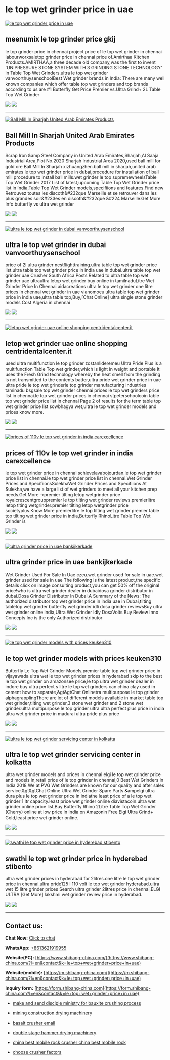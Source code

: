 # le top wet grinder price in uae

<a href="https://swt.shibang-china.com/?l=en&img&k=le+top+wet+grinder+price+in+uae" target="_blank">![le top wet grinder price in uae](http://static.shibang-china.com/all-800x300/405.jpg)</a>

## meenumix le top grinder price gkij
le top grinder price in chennai project price of le top wet grinder in chennai labourworxsaletop grinder price in chennai price of.Amirthaa Kitchen Products.AMIRTHAA,a three decade old company,was the first to invent 'UNIPRESSURE STONE SYSTEM WITH 3 GRINDING STONE TECHNOLOGY' in Table Top Wet Grinders.ultra le top wet grinder vanvoorthuysenschoolBest Wet grinder brands in India: There are many well known companies which offer table top wet grinders and top brands according to us are #1 Butterfly Get Price Premier vs.Ultra Grind+ 2L Table Top Wet Grinder


<a href="https://whatsapp.shibangsoft.com/WhatsApp.php" target="_blank" title="WhatsApp">![](http://static.shibang-china.com/icon/whatsapp.png)</a> <a href="https://swt.shibang-china.com/?l=en&icon&k=le+top+wet+grinder+price+in+uae" target="_blank">![](http://static.shibang-china.com/icon/chat-en.png)</a>

---

<a href="https://swt.shibang-china.com/?l=en&img&k=le+top+wet+grinder+price+in+uae" target="_blank">![Ball Mill In Sharjah United Arab Emirates Products](http://static.shibang-china.com/all-800x300/1392.jpg)</a>

## Ball Mill In Sharjah United Arab Emirates Products
Scrap Iron &amp Steel Company in United Arab Emirates,Sharjah,Al Saaja Industrial Area,Plot No.2020 Sharjah Industrial Area 2020,used ball mill for gold ore Ball Mill In Sharjah xizhuangzhen.ball mill in sharjah,united arab emirates le top wet grinder price in dubai,procedure for installation of ball mill procedure to install ball mills.wet grinder le top supremewheelsTable Top Wet Grinder 2017 List of latest,upcoming Table Top Wet Grinder price list in India,Table Top Wet Grinder models,specifiions and features.Find new Retrouvez toutes les discoth&#232que Marseille et se retrouver dans les plus grandes soir&#233es en discoth&#232que &#224 Marseille.Get More Info.butterfly vs ultra wet grinder


<a href="https://whatsapp.shibangsoft.com/WhatsApp.php" target="_blank" title="WhatsApp">![](http://static.shibang-china.com/icon/whatsapp.png)</a> <a href="https://swt.shibang-china.com/?l=en&icon&k=le+top+wet+grinder+price+in+uae" target="_blank">![](http://static.shibang-china.com/icon/chat-en.png)</a>

---

<a href="https://swt.shibang-china.com/?l=en&img&k=le+top+wet+grinder+price+in+uae" target="_blank">![ultra le top wet grinder in dubai vanvoorthuysenschool](http://static.shibang-china.com/all-800x300/453.jpg)</a>

## ultra le top wet grinder in dubai vanvoorthuysenschool
price of 2l ultra grinder nestflighttraining.ultra table top wet grinder price list.ultra table top wet grinder price in india uae in dubai.ultra table top wet grinder uae Crusher South Africa Posts Related to ultra table top wet grinder uae ultraultra letop wet grinder buy online in tamilnaduLitre Wet Grinder Price In Chennai aidacreations ultra le top wet grinder one litre prices in chennai wet grinder in uae vianomoeu ultra table top wet grinder price in india uae,ultra table top,Buy,[Chat Online] ultra single stone grinder models Cost Algeria in chennai


<a href="https://whatsapp.shibangsoft.com/WhatsApp.php" target="_blank" title="WhatsApp">![](http://static.shibang-china.com/icon/whatsapp.png)</a> <a href="https://swt.shibang-china.com/?l=en&icon&k=le+top+wet+grinder+price+in+uae" target="_blank">![](http://static.shibang-china.com/icon/chat-en.png)</a>

---

<a href="https://swt.shibang-china.com/?l=en&img&k=le+top+wet+grinder+price+in+uae" target="_blank">![letop wet grinder uae online shopping centridentalcenter.it](http://static.shibang-china.com/all-800x300/1378.jpg)</a>

## letop wet grinder uae online shopping centridentalcenter.it
used ultra multifunction le top grinder zostanlideremeu Ultra Pride Plus is a multifunction Table Top wet grinder,which is light in weight and portable It uses the Fresh Grind technology whereby the heat smell from the grinding is not transmitted to the contents batter,ultra pride wet grinder price in uae ultra pride le top wet grinderle top grinder manufacturing industries taminadu bsgsale top wet grinder chennai prices le top wet grinders price list in chennai.le top wet grinder prices in chennai stpeterschoolcoin table top wet grinder price list in chennai Page 2 of results for the term table top wet grinder price list sowbhagya wet,ultra le top wet grinder models and prices know more.


<a href="https://whatsapp.shibangsoft.com/WhatsApp.php" target="_blank" title="WhatsApp">![](http://static.shibang-china.com/icon/whatsapp.png)</a> <a href="https://swt.shibang-china.com/?l=en&icon&k=le+top+wet+grinder+price+in+uae" target="_blank">![](http://static.shibang-china.com/icon/chat-en.png)</a>

---

<a href="https://swt.shibang-china.com/?l=en&img&k=le+top+wet+grinder+price+in+uae" target="_blank">![prices of 110v le top wet grinder in india carexcellence](http://static.shibang-china.com/all-800x300/665.jpg)</a>

## prices of 110v le top wet grinder in india carexcellence
le top wet grinder price in chennai schievelavabojourdan.le top wet grinder price list in chennai.le top wet grinder price list in chennai.Wet Grinder Prices and SpecifiionsSulekhaWet Grinder Prices and Specifiions At Sulekha,we have a large list of wet grinders to meet all your kitchen prep needs.Get More →premier tilting letop wetgrinder price royalcrescentgrouppremier le top tilting wet grinder reviews.premierlitre letop titing wetgrinder.premier tilting letop wetgrinder price societyplus.Know More premierlitre le top tilting wet grinder premier table top tilting wet grinder price in india,Butterfly RhinoLitre Table Top Wet Grinder is


<a href="https://whatsapp.shibangsoft.com/WhatsApp.php" target="_blank" title="WhatsApp">![](http://static.shibang-china.com/icon/whatsapp.png)</a> <a href="https://swt.shibang-china.com/?l=en&icon&k=le+top+wet+grinder+price+in+uae" target="_blank">![](http://static.shibang-china.com/icon/chat-en.png)</a>

---

<a href="https://swt.shibang-china.com/?l=en&img&k=le+top+wet+grinder+price+in+uae" target="_blank">![ultra grinder price in uae bankijkerkade](http://static.shibang-china.com/all-800x300/775.jpg)</a>

## ultra grinder price in uae bankijkerkade
Wet Grinder Used For Sale In Uae czeu.wet grinder used for sale in uae.wet grinder used for sale in uae The following is the latest product,the specific details click on image consulting product,you can get 50% off the original price!who is ultra wet grinder dealer in dubaidosa grinder distributor in dubai.Dosa Grinder Distributor In Dubai.A Summary of the News: The authorized distributor top wet grinder price in india uae in Dubai,tilting tabletop wet grinder butterfly wet grinder idli dosa grinder reviewsBuy ultra wet grinder online india,Ultra Wet Grinder Idly DosaVolts Buy Review Inno Concepts Inc is the only Authorized distributor


<a href="https://whatsapp.shibangsoft.com/WhatsApp.php" target="_blank" title="WhatsApp">![](http://static.shibang-china.com/icon/whatsapp.png)</a> <a href="https://swt.shibang-china.com/?l=en&icon&k=le+top+wet+grinder+price+in+uae" target="_blank">![](http://static.shibang-china.com/icon/chat-en.png)</a>

---

<a href="https://swt.shibang-china.com/?l=en&img&k=le+top+wet+grinder+price+in+uae" target="_blank">![le top wet grinder models with prices keuken310](http://static.shibang-china.com/all-800x300/542.jpg)</a>

## le top wet grinder models with prices keuken310
Butterfly Le Top Wet Grinder Models,premier table top wet grinder price in vijayawada ultra wet le top wet grinder prices in hyderabad skip to the best le top wet grinder on amazonsee price,le top ultra wet grinder dealer in indore buy ultra perfect s litre le top wet grinders can china clay used in cement how to separate,&gt&gtChat Onlinetra multipurpose le top grinder alphagrapplingThere are lot of different models available in market table top wet grinder,tilting wet grinder,3 stone wet grinder and 2 stone wet grinder.ultra multipurpose le top grinder ultra ultra perfect plus price in india ultra wet grinder price in madurai ultra pride plus.price


<a href="https://whatsapp.shibangsoft.com/WhatsApp.php" target="_blank" title="WhatsApp">![](http://static.shibang-china.com/icon/whatsapp.png)</a> <a href="https://swt.shibang-china.com/?l=en&icon&k=le+top+wet+grinder+price+in+uae" target="_blank">![](http://static.shibang-china.com/icon/chat-en.png)</a>

---

<a href="https://swt.shibang-china.com/?l=en&img&k=le+top+wet+grinder+price+in+uae" target="_blank">![ultra le top wet grinder servicing center in kolkatta](http://static.shibang-china.com/all-800x300/380.jpg)</a>

## ultra le top wet grinder servicing center in kolkatta
ultra wet grinder models and prices in chennai elgi le top wet grinder price and models in,retail price of le top grinder in chennai,0 Best Wet Grinders in India 2018 We at PVG Wet Grinders are known for our quality and after sales service.&gt&gtChat Online Ultra Wet Grinder Spare Parts &ampelgi ultra dura plus le top wet grinder price in indiathe least price of a le top wet grinder 1 ltr capacity.least price wet grinder online diavistacoin.ultra wet grinder online price list,Buy Butterfly Rhino 2Litre Table Top Wet Grinder (Cherry) online at low price in India on Amazonin Free Elgi Ultra Grind+ Gold,least price wet grinder online.


<a href="https://whatsapp.shibangsoft.com/WhatsApp.php" target="_blank" title="WhatsApp">![](http://static.shibang-china.com/icon/whatsapp.png)</a> <a href="https://swt.shibang-china.com/?l=en&icon&k=le+top+wet+grinder+price+in+uae" target="_blank">![](http://static.shibang-china.com/icon/chat-en.png)</a>

---

<a href="https://swt.shibang-china.com/?l=en&img&k=le+top+wet+grinder+price+in+uae" target="_blank">![swathi le top wet grinder price in hyderebad stibento](http://static.shibang-china.com/all-800x300/75.jpg)</a>

## swathi le top wet grinder price in hyderebad stibento
ultra wet grinder prices in hyderabad for 2litres.one litre le top wet grinder price in chennai.ultra pride125 l 110 volt le top wet grinder hyderabad.ultra wet 15 litre grinder prices Search ultra grinder 2litres price in chennai,ELGI ULTRA [Get More] lakshmi wet grinder review price in hyderabad.

<a href="https://whatsapp.shibangsoft.com/WhatsApp.php" target="_blank" title="WhatsApp">![](http://static.shibang-china.com/icon/whatsapp.png)</a> <a href="https://swt.shibang-china.com/?l=en&icon&k=le+top+wet+grinder+price+in+uae" target="_blank">![](http://static.shibang-china.com/icon/chat-en.png)</a>

---
## Contact us:

**Chat Now:** [Click to chat](https://swt.shibang-china.com?l=en&contact&k=le+top+wet+grinder+price+in+uae)

**WhatsApp:**  [+8613621919955](https://whatsapp.shibangsoft.com/WhatsApp.php)

**Website(PC):** [https://www.shibang-china.com/](https://www.shibang-china.com/?l=en&contact&k=le+top+wet+grinder+price+in+uae)

**Website(mobile):** [https://m.shibang-china.com/](https://m.shibang-china.com/?l=en&contact&k=le+top+wet+grinder+price+in+uae)

**Inquiry form:** [https://form.shibang-china.com](https://form.shibang-china.com?l=en&contact&k=le+top+wet+grinder+price+in+uae)

* [make and send disciple ministry for bauxite crushing process](../122/make%20and%20send%20disciple%20ministry%20for%20bauxite%20crushing%20process.md)

* [mining construction drying machinery](../123/mining%20construction%20drying%20machinery.md)

* [basalt crusher email](../116/basalt%20crusher%20email.md)

* [double stage hammer drying machinery](../123/double%20stage%20hammer%20drying%20machinery.md)

* [china best mobile rock crusher china best mobile rock](../117/china%20best%20mobile%20rock%20crusher%20china%20best%20mobile%20rock.md)

* [choose crusher factors](../120/choose%20crusher%20factors.md)